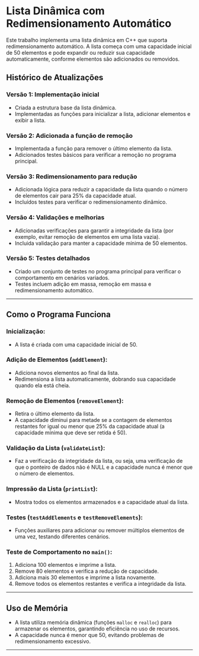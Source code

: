 # Lista Dinâmica com Redimensionamento Automático

Este trabalho implementa uma lista dinâmica em C++ que suporta redimensionamento automático. A lista começa com uma capacidade inicial de 50 elementos e pode expandir ou reduzir sua capacidade automaticamente, conforme elementos são adicionados ou removidos.

## Histórico de Atualizações

### Versão 1: Implementação inicial
- Criada a estrutura base da lista dinâmica.
- Implementadas as funções para inicializar a lista, adicionar elementos e exibir a lista.

### Versão 2: Adicionada a função de remoção
- Implementada a função para remover o último elemento da lista.
- Adicionados testes básicos para verificar a remoção no programa principal.

### Versão 3: Redimensionamento para redução
- Adicionada lógica para reduzir a capacidade da lista quando o número de elementos cair para 25% da capacidade atual.
- Incluídos testes para verificar o redimensionamento dinâmico.

### Versão 4: Validações e melhorias
- Adicionadas verificações para garantir a integridade da lista (por exemplo, evitar remoção de elementos em uma lista vazia).
- Incluida validação para manter a capacidade mínima de 50 elementos.

### Versão 5: Testes detalhados
- Criado um conjunto de testes no programa principal para verificar o comportamento em cenários variados.
- Testes incluem adição em massa, remoção em massa e redimensionamento automático.

---

## Como o Programa Funciona

### **Inicialização:**
- A lista é criada com uma capacidade inicial de 50.

### **Adição de Elementos (`addElement`):**
- Adiciona novos elementos ao final da lista.
- Redimensiona a lista automaticamente, dobrando sua capacidade quando ela está cheia.

### **Remoção de Elementos (`removeElement`):**
- Retira o último elemento da lista.
- A capacidade diminui para metade se a contagem de elementos restantes for igual ou menor que 25% da capacidade atual (a capacidade mínima que deve ser retida é 50).

### **Validação da Lista (`validateList`):**
- Faz a verificação da integridade da lista, ou seja, uma verificação de que o ponteiro de dados não é NULL e a capacidade nunca é menor que o número de elementos.

### **Impressão da Lista (`printList`):**
- Mostra todos os elementos armazenados e a capacidade atual da lista.

### **Testes (`testAddElements` e `testRemoveElements`):**
- Funções auxiliares para adicionar ou remover múltiplos elementos de uma vez, testando diferentes cenários.

### **Teste de Comportamento no `main()`:**
1. Adiciona 100 elementos e imprime a lista.
2. Remove 80 elementos e verifica a redução de capacidade.
3. Adiciona mais 30 elementos e imprime a lista novamente.
4. Remove todos os elementos restantes e verifica a integridade da lista.

---

## Uso de Memória
- A lista utiliza memória dinâmica (funções `malloc` e `realloc`) para armazenar os elementos, garantindo eficiência no uso de recursos.
- A capacidade nunca é menor que 50, evitando problemas de redimensionamento excessivo.

---




